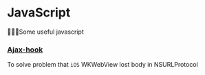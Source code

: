 # JavaScript
🍭🍭🍭Some useful javascript

### [Ajax-hook](https://github.com/Xiaoye220/JavaScript/tree/master/Ajax-hook)
To solve problem that `iOS` WKWebView lost body in NSURLProtocol
